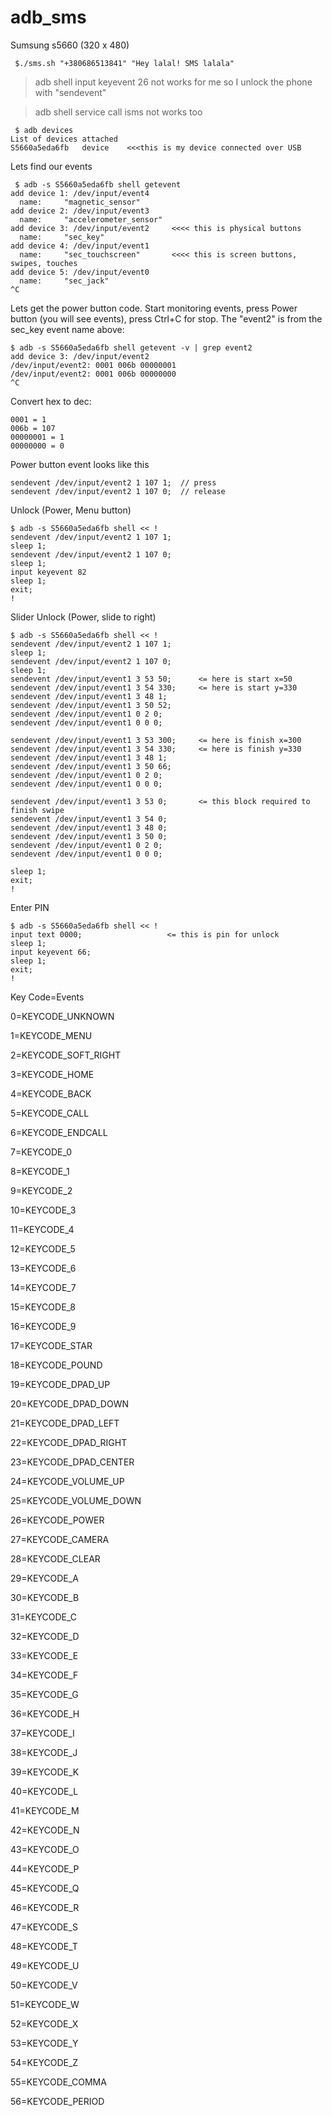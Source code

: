 # adb_sms
Sumsung s5660 (320 x 480)


````
 $./sms.sh "+380686513841" "Hey lalal! SMS lalala"

````


> adb shell input keyevent 26 not works for me so I unlock the phone with "sendevent"

> adb shell service call isms not works too

````
 $ adb devices
List of devices attached 
S5660a5eda6fb	device    <<<this is my device connected over USB
````

Lets find our events
````
 $ adb -s S5660a5eda6fb shell getevent
add device 1: /dev/input/event4
  name:     "magnetic_sensor"
add device 2: /dev/input/event3
  name:     "accelerometer_sensor"
add device 3: /dev/input/event2     <<<< this is physical buttons
  name:     "sec_key"
add device 4: /dev/input/event1    
  name:     "sec_touchscreen"       <<<< this is screen buttons, swipes, touches
add device 5: /dev/input/event0
  name:     "sec_jack"
^C
````
Lets get the power button code. Start monitoring events, press Power button (you will see events), press Ctrl+C for stop.
The "event2" is from the sec_key event name above:
````
$ adb -s S5660a5eda6fb shell getevent -v | grep event2
add device 3: /dev/input/event2
/dev/input/event2: 0001 006b 00000001
/dev/input/event2: 0001 006b 00000000
^C

````

Convert hex to dec:
````
0001 = 1
006b = 107
00000001 = 1
00000000 = 0
````

Power button event looks like this
````
sendevent /dev/input/event2 1 107 1;  // press
sendevent /dev/input/event2 1 107 0;  // release
````

Unlock (Power, Menu button)
````
$ adb -s S5660a5eda6fb shell << !
sendevent /dev/input/event2 1 107 1;
sleep 1;
sendevent /dev/input/event2 1 107 0;
sleep 1;
input keyevent 82
sleep 1;
exit;
!
````

Slider Unlock (Power, slide to right)
````
$ adb -s S5660a5eda6fb shell << !
sendevent /dev/input/event2 1 107 1;
sleep 1;
sendevent /dev/input/event2 1 107 0;
sleep 1;
sendevent /dev/input/event1 3 53 50;      <= here is start x=50
sendevent /dev/input/event1 3 54 330;     <= here is start y=330
sendevent /dev/input/event1 3 48 1;
sendevent /dev/input/event1 3 50 52;
sendevent /dev/input/event1 0 2 0;
sendevent /dev/input/event1 0 0 0;

sendevent /dev/input/event1 3 53 300;     <= here is finish x=300
sendevent /dev/input/event1 3 54 330;     <= here is finish y=330
sendevent /dev/input/event1 3 48 1;
sendevent /dev/input/event1 3 50 66;
sendevent /dev/input/event1 0 2 0;
sendevent /dev/input/event1 0 0 0;

sendevent /dev/input/event1 3 53 0;       <= this block required to finish swipe
sendevent /dev/input/event1 3 54 0;
sendevent /dev/input/event1 3 48 0;
sendevent /dev/input/event1 3 50 0;
sendevent /dev/input/event1 0 2 0;
sendevent /dev/input/event1 0 0 0;

sleep 1;
exit;
!
````

Enter PIN 
````
$ adb -s S5660a5eda6fb shell << !
input text 0000;                   <= this is pin for unlock
sleep 1;
input keyevent 66;
sleep 1;
exit;
!
````



Key Code=Events

0=KEYCODE_UNKNOWN

1=KEYCODE_MENU

2=KEYCODE_SOFT_RIGHT

3=KEYCODE_HOME

4=KEYCODE_BACK

5=KEYCODE_CALL

6=KEYCODE_ENDCALL

7=KEYCODE_0

8=KEYCODE_1

9=KEYCODE_2

10=KEYCODE_3

11=KEYCODE_4

12=KEYCODE_5

13=KEYCODE_6

14=KEYCODE_7

15=KEYCODE_8

16=KEYCODE_9

17=KEYCODE_STAR

18=KEYCODE_POUND

19=KEYCODE_DPAD_UP

20=KEYCODE_DPAD_DOWN

21=KEYCODE_DPAD_LEFT

22=KEYCODE_DPAD_RIGHT

23=KEYCODE_DPAD_CENTER

24=KEYCODE_VOLUME_UP

25=KEYCODE_VOLUME_DOWN

26=KEYCODE_POWER

27=KEYCODE_CAMERA

28=KEYCODE_CLEAR

29=KEYCODE_A

30=KEYCODE_B

31=KEYCODE_C

32=KEYCODE_D

33=KEYCODE_E

34=KEYCODE_F

35=KEYCODE_G

36=KEYCODE_H

37=KEYCODE_I

38=KEYCODE_J

39=KEYCODE_K

40=KEYCODE_L

41=KEYCODE_M

42=KEYCODE_N

43=KEYCODE_O

44=KEYCODE_P

45=KEYCODE_Q

46=KEYCODE_R

47=KEYCODE_S

48=KEYCODE_T

49=KEYCODE_U

50=KEYCODE_V

51=KEYCODE_W

52=KEYCODE_X

53=KEYCODE_Y

54=KEYCODE_Z

55=KEYCODE_COMMA

56=KEYCODE_PERIOD

